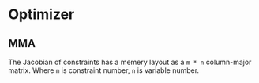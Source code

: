 # Optimizer

## MMA
The Jacobian of constraints has a memery layout as a `m * n` column-major matrix. Where `m` is constraint number, `n` is variable number.